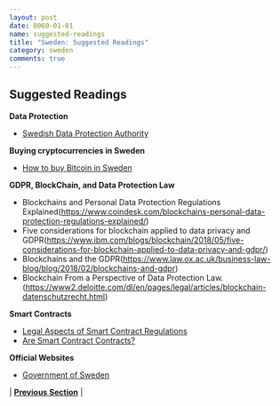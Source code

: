 ```yaml
---
layout: post
date: 0060-01-01
name: suggested-readings
title: "Sweden: Suggested Readings"
category: sweden
comments: true
---
```


## Suggested Readings

**Data Protection**
- [Swedish Data Protection Authority](http://www.datainspektionen.se/)

**Buying cryptocurrencies in Sweden**
- [How to buy Bitcoin in Sweden](https://www.finder.com/se/how-to-buy-bitcoins)

**GDPR, BlockChain, and Data Protection Law**
- Blockchains and Personal Data Protection Regulations Explained(https://www.coindesk.com/blockchains-personal-data-protection-regulations-explained/) 
- Five considerations for blockchain applied to data privacy and GDPR(https://www.ibm.com/blogs/blockchain/2018/05/five-considerations-for-blockchain-applied-to-data-privacy-and-gdpr/) 
- Blockchains and the GDPR(https://www.law.ox.ac.uk/business-law-blog/blog/2018/02/blockchains-and-gdpr) 
- Blockchain From a Perspective of Data Protection Law.(https://www2.deloitte.com/dl/en/pages/legal/articles/blockchain-datenschutzrecht.html) 

**Smart Contracts**
- [Legal Aspects of Smart Contract Regulations](https://www.virtualcurrencyreport.com/wp-content/uploads/sites/13/2017/05/Perkins-Coie-LLP-Legal-Aspects-of-Smart-Contracts-Applications.pdf) 
- [Are Smart Contract Contracts?](https://talkingtech.cliffordchance.com/en/tech/are-smart-contracts-contracts.html)

**Official Websites**
- [Government of Sweden](https://www.government.se/government-of-sweden/ministry-of-finance/organisation/) 

| **[Previous Section]( https://neo-project.github.io/global-blockchain-compliance-hub//sweden/sweden-nullify-smart-contracts.html)** | 
